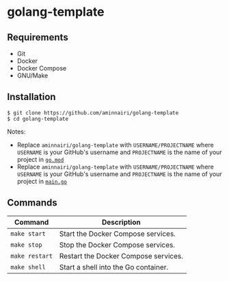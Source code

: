 # golang-template

## Requirements

- Git
- Docker
- Docker Compose
- GNU/Make

## Installation

```console
$ git clone https://github.com/aminnairi/golang-template
$ cd golang-template
```

Notes:
- Replace `aminnairi/golang-template` with `USERNAME/PROJECTNAME` where `USERNAME` is your GitHub's username and `PROJECTNAME` is the name of your project in [`go.mod`](./go.mod)
- Replace `aminnairi/golang-template` with `USERNAME/PROJECTNAME` where `USERNAME` is your GitHub's username and `PROJECTNAME` is the name of your project in [`main.go`](./main.go)

## Commands

Command | Description
---|---
`make start` | Start the Docker Compose services.
`make stop` | Stop the Docker Compose services.
`make restart` | Restart the Docker Compose services.
`make shell` | Start a shell into the Go container.
